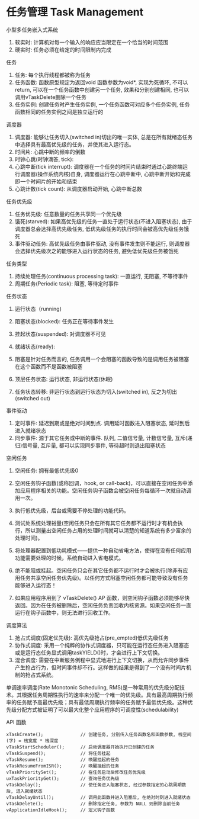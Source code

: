 # 任务管理 Task Management

小型多任务嵌入式系统

1. 软实时: 计算机对每一个输入的响应应当限定在一个恰当的时间范围
2. 硬实时: 任务必须在给定的时间限制内完成

任务

1. 任务: 每个执行线程都被称为任务
2. 任务函数: 函数原型规定为返回void 函数参数为void*, 实现为死循环, 不可以return, 可以在一个任务函数中创建另一个任务, 效果和分别创建相同, 也可以调用vTaskDelete删除一个任务
3. 任务实例: 创建任务时产生任务实例, 一个任务函数可对应多个任务实例, 任务函数相同的任务实例之间是独立运行的

调度器

1. 调度器: 能够让任务切入(switched in)切出的唯一实体, 总是在所有就绪态任务中选择具有最高优先级的任务，并使其进入运行态。
2. 时间片: 心跳中断的频率的倒数
3. 时钟心跳(时钟滴答, tick):
4. 心跳中断(tick interrupt): 调度器在一个任务的时间片结束时通过心跳终端运行调度器(操作系统内核)自身, 调度器运行在心跳中断中, 心跳中断开始和完成即一个时间片的开始和结束
5. 心跳计数(tick count): 从调度器启动开始, 心跳中断总数

任务优先级

1. 任务优先级: 任意数量的任务共享同一个优先级
2. 饿死(starved): 如果高优先级的任务一直处于运行状态(不进入阻塞状态), 由于调度器总会选择高优先级任务, 低优先级任务的执行时间会被高优先级任务饿死
3. 事件驱动任务: 高优先级任务由事件驱动, 没有事件发生则不能运行, 则调度器会选择优先级次之的能够进入运行状态的任务, 避免低优先级任务被饿死

任务类型

1. 持续处理任务(continuous processing task): 一直运行, 无阻塞, 不等待事件
2. 周期任务(Periodic task): 阻塞, 等待定时事件

任务状态

1. 运行状态（running)
2. 阻塞状态(blocked): 任务正在等待事件发生
3. 挂起状态(suspended): 对调度器不可见
4. 就绪状态(ready):

1. 阻塞是针对任务而言的, 任务调用一个会阻塞的函数导致的是调用任务被阻塞在这个函数而不是函数被阻塞
4. 顶层任务状态: 运行状态, 非运行状态(休眠)
5. 任务状态转移: 非运行状态到运行状态为切入(switched in), 反之为切出(switched out)

事件驱动

1. 定时事件: 延迟到期或是绝对时间到点. 调用延时函数进入阻塞状态, 延时到后进入就绪状态
2. 同步事件: 源于其它任务或中断的事件. 队列, 二值信号量, 计数信号量, 互斥(递归)信号量, 互斥量, 都可以实现同步事件, 等待超时则退出阻塞状态

空闲任务

1. 空闲任务: 拥有最低优先级0
2. 空闲任务钩子函数(或称回调，hook, or call-back)，可以直接在空闲任务中添加应用程序相关的功能。空闲任务钩子函数会被空闲任务每循环一次就自动调用一次。

1. 执行低优先级，后台或需要不停处理的功能代码。
2. 测试处系统处理裕量(空闲任务只会在所有其它任务都不运行时才有机会执行，所以测量出空闲任务占用的处理时间就可以清楚的知道系统有多少富余的处理时间)。
3. 将处理器配置到低功耗模式——提供一种自动省电方法，使得在没有任何应用功能需要处理的时候，系统自动进入省电模式。

1. 绝不能阻或挂起。空闲任务只会在其它任务都不运行时才会被执行(除非有应用任务共享空闲任务优先级)。以任何方式阻塞空闲任务都可能导致没有任务能够进入运行态！
2. 如果应用程序用到了 vTaskDelete() AP 函数，则空闲钩子函数必须能够尽快返回。因为在任务被删除后，空闲任务负责回收内核资源。如果空闲任务一直运行在钩子函数中，则无法进行回收工作。

调度算法

1. 抢占式调度(固定优先级): 高优先级抢占(pre_empted)低优先级任务
2. 协作式调度: 采用一个纯粹的协作式调度器，只可能在运行态任务进入阻塞态或是运行态任务显式调用taskYIELD()时，才会进行上下文切换。
3. 混合调度: 需要在中断服务例程中显式地进行上下文切换，从而允许同步事件产生抢占行为，但时间事件却不行。这样做的结果是得到了一个没有时间片机制的抢占式系统。

单调速率调度(Rate Monotonic Scheduling, RMS)是一种常用的优先级分配技术。其根据任务周期性执行的速率来分配一个唯一的优先级。具有最高周期执行频率的任务赋予高最优先级；具有最低周期执行频率的任务赋予最低优先级。这种优先级分配方式被证明了可以最大化整个应用程序的可调度性(schedulability)

API 函数

```
xTaskCreate();				// 创建任务, 分别传入任务函数名和函数参数, 栈空间(字) = 栈宽度 * 栈深度
vTaskStartScheduler();		// 启动调度器开始执行已创建的任务
vTaskSuspend();				// 将任务挂起
vTaskResume();				// 唤醒挂起的任务
vTaskResumeFromISR();		// 唤醒挂起的任务
vTaskPrioritySet();			// 在任务启动后修改任务优先级
uxTaskPriorityGet();		// 查询任务优先级
vTaskDelay();				// 使任务进入阻塞状态, 经过参数指定的心跳周期数后, 进入就绪状态
vTaskDelayUntil();			// 调用此函数并进入阻塞后, 在绝对时刻进入就绪状态
vTaskDelete();				// 删除指定任务, 参数为 NULL 则删除当前任务
vApplicationIdleHook();		// 定义钩子函数
```
